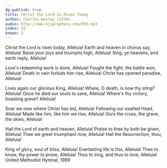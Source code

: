 ```yaml
---
dg-publish: true
title: Christ the Lord is Risen Today
author: Charles Wesley (1739)
audio: http://www.kjvprophecy.com/033.mp3
index: 33
known: 1
---
```


Christ the Lord is risen today, Alleluia!
Earth and heaven in chorus say, Alleluia!
Raise your joys and triumphs high, Alleluia!
Sing, ye heavens, and earth reply, Alleluia!

Love's redeeming work is done, Alleluia!
Fought the fight, the battle won, Alleluia!
Death in vain forbids him rise, Alleluia!
Christ has opened paradise, Alleluia!

Lives again our glorious King, Alleluia!
Where, O death, is now thy sting? Alleluia!
Once he died our souls to save, Alleluia!
Where's thy victory, boasting grave? Alleluia!

Soar we now where Christ has led, Alleluia!
Following our exalted Head, Alleluia!
Made like him, like him we rise, Alleluia!
Ours the cross, the grave, the skies, Alleluia!

Hail the Lord of earth and heaven, Alleluia!
Praise to thee by both be given, Alleluia!
Thee we greet triumphant now, Alleluia!
Hail the Resurrection, thou, Alleluia!

King of glory, soul of bliss, Alleluia!
Everlasting life is this, Alleluia!
Thee to know, thy power to prove, Alleluia!
Thus to sing, and thus to love, Alleluia!
United Methodist Hymnal, 1989
